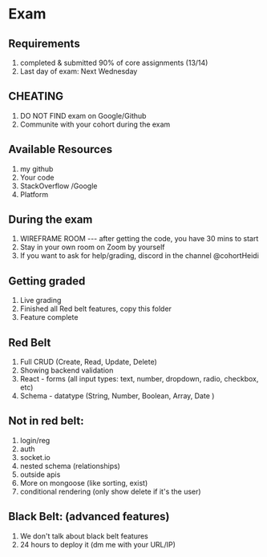 # Exam

## Requirements
1. completed & submitted 90% of core assignments (13/14)
2. Last day of exam: Next Wednesday

## CHEATING
1. DO NOT FIND exam on Google/Github
2. Communite with your cohort during the exam

## Available Resources
1. my github
2. Your code
3. StackOverflow /Google
4. Platform

## During the exam
1. WIREFRAME ROOM --- after getting the code, you have 30 mins to start
2. Stay in your own room on Zoom by yourself
3. If you want to ask for help/grading, discord in the channel @cohortHeidi  

## Getting graded
1. Live grading
2. Finished all Red belt features, copy this folder
3. Feature complete 

## Red Belt
1. Full CRUD (Create, Read, Update, Delete)
2. Showing backend validation 
3. React - forms (all input types: text, number, dropdown, radio, checkbox, etc)
4. Schema - datatype (String, Number, Boolean, Array, Date )

## Not in red belt:
1. login/reg
2. auth
3. socket.io
4. nested schema (relationships)
5. outside apis
6. More on mongoose (like sorting, exist)
7. conditional rendering (only show delete if it's the user)

## Black Belt: (advanced features) 
1. We don't talk about black belt features 
2. 24 hours to deploy it (dm me with your URL/IP)